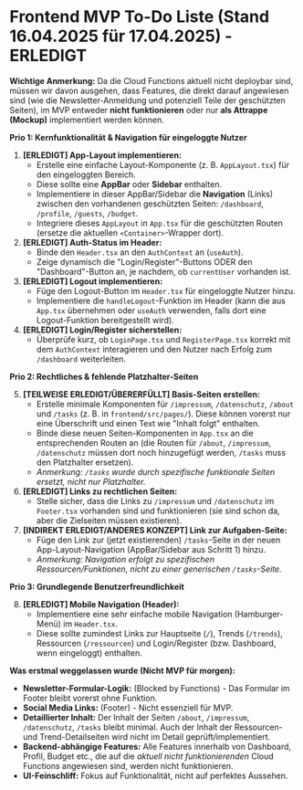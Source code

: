 # Frontend MVP To-Do Liste (Stand 16.04.2025 für 17.04.2025) - ERLEDIGT

**Wichtige Anmerkung:** Da die Cloud Functions aktuell nicht deploybar sind, müssen wir davon ausgehen, dass Features, die direkt darauf angewiesen sind (wie die Newsletter-Anmeldung und potenziell Teile der geschützten Seiten), im MVP entweder **nicht funktionieren** oder nur **als Attrappe (Mockup)** implementiert werden können.

**Prio 1: Kernfunktionalität & Navigation für eingeloggte Nutzer**

1.  **[ERLEDIGT] App-Layout implementieren:**
    *   Erstelle eine einfache Layout-Komponente (z. B. `AppLayout.tsx`) für den eingeloggten Bereich.
    *   Diese sollte eine **AppBar** oder **Sidebar** enthalten.
    *   Implementiere in dieser AppBar/Sidebar die **Navigation** (Links) zwischen den vorhandenen geschützten Seiten: `/dashboard`, `/profile`, `/guests`, `/budget`.
    *   Integriere dieses `AppLayout` in `App.tsx` für die geschützten Routen (ersetze die aktuellen `<Container>`-Wrapper dort).
2.  **[ERLEDIGT] Auth-Status im Header:**
    *   Binde den `Header.tsx` an den `AuthContext` an (`useAuth`).
    *   Zeige dynamisch die "Login/Register"-Buttons ODER den "Dashboard"-Button an, je nachdem, ob `currentUser` vorhanden ist.
3.  **[ERLEDIGT] Logout implementieren:**
    *   Füge den Logout-Button im `Header.tsx` für eingeloggte Nutzer hinzu.
    *   Implementiere die `handleLogout`-Funktion im Header (kann die aus `App.tsx` übernehmen oder `useAuth` verwenden, falls dort eine Logout-Funktion bereitgestellt wird).
4.  **[ERLEDIGT] Login/Register sicherstellen:**
    *   Überprüfe kurz, ob `LoginPage.tsx` und `RegisterPage.tsx` korrekt mit dem `AuthContext` interagieren und den Nutzer nach Erfolg zum `/dashboard` weiterleiten.

**Prio 2: Rechtliches & fehlende Platzhalter-Seiten**

5.  **[TEILWEISE ERLEDIGT/ÜBERERFÜLLT] Basis-Seiten erstellen:**
    *   Erstelle minimale Komponenten für `/impressum`, `/datenschutz`, `/about` und `/tasks` (z. B. in `frontend/src/pages/`). Diese können vorerst nur eine Überschrift und einen Text wie "Inhalt folgt" enthalten.
    *   Binde diese neuen Seiten-Komponenten in `App.tsx` an die entsprechenden Routen an (die Routen für `/about`, `/impressum`, `/datenschutz` müssen dort noch hinzugefügt werden, `/tasks` muss den Platzhalter ersetzen).
    *   *Anmerkung: `/tasks` wurde durch spezifische funktionale Seiten ersetzt, nicht nur Platzhalter.* 
6.  **[ERLEDIGT] Links zu rechtlichen Seiten:**
    *   Stelle sicher, dass die Links zu `/impressum` und `/datenschutz` im `Footer.tsx` vorhanden sind und funktionieren (sie sind schon da, aber die Zielseiten müssen existieren).
7.  **[INDIREKT ERLEDIGT/ANDERES KONZEPT] Link zur Aufgaben-Seite:**
    *   Füge den Link zur (jetzt existierenden) `/tasks`-Seite in der neuen App-Layout-Navigation (AppBar/Sidebar aus Schritt 1) hinzu.
    *   *Anmerkung: Navigation erfolgt zu spezifischen Ressourcen/Funktionen, nicht zu einer generischen `/tasks`-Seite.* 

**Prio 3: Grundlegende Benutzerfreundlichkeit**

8.  **[ERLEDIGT] Mobile Navigation (Header):**
    *   Implementiere eine sehr einfache mobile Navigation (Hamburger-Menü) im `Header.tsx`.
    *   Diese sollte zumindest Links zur Hauptseite (`/`), Trends (`/trends`), Ressourcen (`/ressourcen`) und Login/Register (bzw. Dashboard, wenn eingeloggt) enthalten.

**Was erstmal weggelassen wurde (Nicht MVP für morgen):**

*   **Newsletter-Formular-Logik:** (Blocked by Functions) - Das Formular im Footer bleibt vorerst ohne Funktion.
*   **Social Media Links:** (Footer) - Nicht essenziell für MVP.
*   **Detaillierter Inhalt:** Der Inhalt der Seiten `/about`, `/impressum`, `/datenschutz`, `/tasks` bleibt minimal. Auch der Inhalt der Ressourcen- und Trend-Detailseiten wird nicht im Detail geprüft/implementiert.
*   **Backend-abhängige Features:** Alle Features innerhalb von Dashboard, Profil, Budget etc., die auf die *aktuell nicht funktionierenden* Cloud Functions angewiesen sind, werden nicht funktionieren.
*   **UI-Feinschliff:** Fokus auf Funktionalität, nicht auf perfektes Aussehen. 